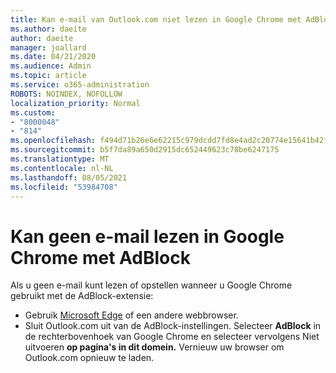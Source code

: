 ```yaml
---
title: Kan e-mail van Outlook.com niet lezen in Google Chrome met AdBlock
ms.author: daeite
author: daeite
manager: joallard
ms.date: 04/21/2020
ms.audience: Admin
ms.topic: article
ms.service: o365-administration
ROBOTS: NOINDEX, NOFOLLOW
localization_priority: Normal
ms.custom:
- "8000048"
- "814"
ms.openlocfilehash: f494d71b26e6e62215c979dcdd7fd8e4ad2c20774e15641b42f1f6208eaa2922
ms.sourcegitcommit: b5f7da89a650d2915dc652449623c78be6247175
ms.translationtype: MT
ms.contentlocale: nl-NL
ms.lasthandoff: 08/05/2021
ms.locfileid: "53984708"
---
```

# <a name="cant-read-email-in-google-chrome-with-adblock"></a>Kan geen e-mail lezen in Google Chrome met AdBlock

Als u geen e-mail kunt lezen of opstellen wanneer u Google Chrome gebruikt met de AdBlock-extensie:

- Gebruik [Microsoft Edge](https://go.microsoft.com/fwlink/p/?linkid=2001503&amp;clcid=0x409) of een andere webbrowser.
- Sluit Outlook.com uit van de AdBlock-instellingen. Selecteer **AdBlock** in de rechterbovenhoek van Google Chrome en selecteer vervolgens Niet uitvoeren **op pagina's in dit domein.** Vernieuw uw browser om Outlook.com opnieuw te laden.